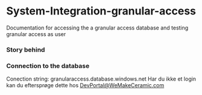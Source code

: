 # System-Integration-granular-access
Documentation for accessing the a granular access database and testing granular access as user 

### Story behind


### Connection to the database
Conection string: granularaccess.database.windows.net
  Har du ikke et login kan du eftersprøge dette hos DevPortal@WeMakeCeramic.com
